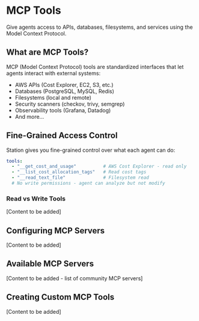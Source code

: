 # MCP Tools

Give agents access to APIs, databases, filesystems, and services using the Model Context Protocol.

## What are MCP Tools?

MCP (Model Context Protocol) tools are standardized interfaces that let agents interact with external systems:
- AWS APIs (Cost Explorer, EC2, S3, etc.)
- Databases (PostgreSQL, MySQL, Redis)
- Filesystems (local and remote)
- Security scanners (checkov, trivy, semgrep)
- Observability tools (Grafana, Datadog)
- And more...

## Fine-Grained Access Control

Station gives you fine-grained control over what each agent can do:

```yaml
tools:
  - "__get_cost_and_usage"          # AWS Cost Explorer - read only
  - "__list_cost_allocation_tags"   # Read cost tags
  - "__read_text_file"              # Filesystem read
  # No write permissions - agent can analyze but not modify
```

### Read vs Write Tools

[Content to be added]

## Configuring MCP Servers

[Content to be added]

## Available MCP Servers

[Content to be added - list of community MCP servers]

## Creating Custom MCP Tools

[Content to be added]

